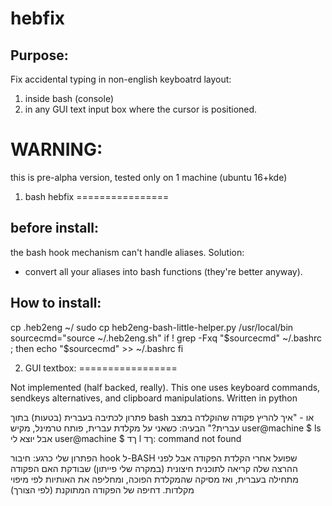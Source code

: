 hebfix
=======

Purpose:
------

Fix accidental typing in non-english keyboatrd layout:

 1. inside bash (console)
 2. in any GUI text input box where the cursor is positioned.


WARNING:
==========
this is pre-alpha version,
tested only on 1 machine (ubuntu 16+kde)


1. bash hebfix
================

before install:
---------------
the bash hook mechanism can't handle aliases.
Solution:

 - convert all your aliases into bash functions (they're better anyway).

How to install:
---------------
   cp .heb2eng ~/
   sudo cp heb2eng-bash-little-helper.py /usr/local/bin
   sourcecmd="source ~/.heb2eng.sh"
   if ! grep -Fxq "$sourcecmd" ~/.bashrc ; then
      echo "$sourcecmd" >> ~/.bashrc
   fi



2. GUI textbox:
=================

Not implemented (half backed, really).
This one uses keyboard commands, sendkeys alternatives, and clipboard manipulations.
Written in python




פתרון לכתיבה בעברית (בטעות) בתוך bash
או - "איך להריץ פקודה שהוקלדה במצב עברית?"
הבעיה:
כשאני על מקלדת עברית, פותח טרמינל, מקיש
user@machine $ ls
אבל יוצא לי
user@machine $ ךד
l ךד: command not found

הפתרון שלי כרגע:
חיבור hook ל-BASH שפועל אחרי הקלדת הפקודה אבל לפני ההרצה שלה
קריאה לתוכנית חיצונית (במקרה שלי פייתון) שבודקת האם הפקודה מתחילה בעברית, ואז מסיקה שהמקלדת הפוכה, ומחליפה את האותיות לפי מיפוי מקלדות.
דחיפה של הפקודה המתוקנת (לפי הצורך)



